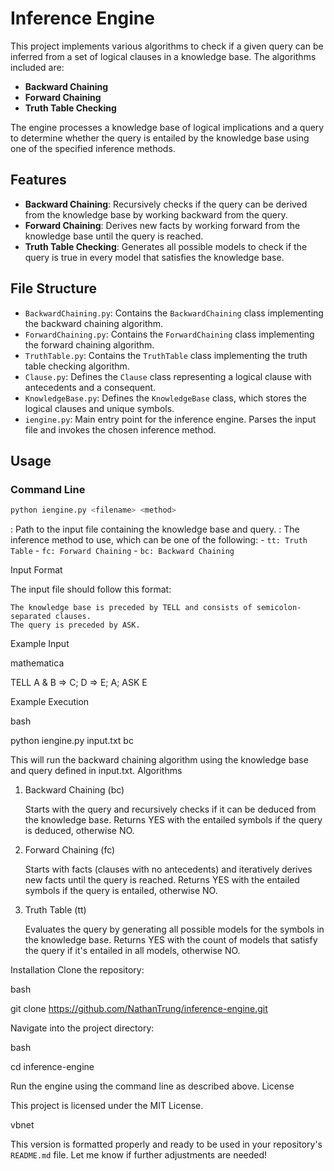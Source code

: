 # Inference Engine

This project implements various algorithms to check if a given query can be inferred from a set of logical clauses in a knowledge base. The algorithms included are:
- **Backward Chaining**
- **Forward Chaining**
- **Truth Table Checking**

The engine processes a knowledge base of logical implications and a query to determine whether the query is entailed by the knowledge base using one of the specified inference methods.

## Features

- **Backward Chaining**: Recursively checks if the query can be derived from the knowledge base by working backward from the query.
- **Forward Chaining**: Derives new facts by working forward from the knowledge base until the query is reached.
- **Truth Table Checking**: Generates all possible models to check if the query is true in every model that satisfies the knowledge base.

## File Structure

- `BackwardChaining.py`: Contains the `BackwardChaining` class implementing the backward chaining algorithm.
- `ForwardChaining.py`: Contains the `ForwardChaining` class implementing the forward chaining algorithm.
- `TruthTable.py`: Contains the `TruthTable` class implementing the truth table checking algorithm.
- `Clause.py`: Defines the `Clause` class representing a logical clause with antecedents and a consequent.
- `KnowledgeBase.py`: Defines the `KnowledgeBase` class, which stores the logical clauses and unique symbols.
- `iengine.py`: Main entry point for the inference engine. Parses the input file and invokes the chosen inference method.

## Usage

### Command Line
  ```bash
  python iengine.py <filename> <method>
  ```
<filename>: Path to the input file containing the knowledge base and query.
<method>: The inference method to use, which can be one of the following:
        - `tt: Truth Table`
        - `fc: Forward Chaining`
        - `bc: Backward Chaining`

Input Format

The input file should follow this format:

    The knowledge base is preceded by TELL and consists of semicolon-separated clauses.
    The query is preceded by ASK.

Example Input

mathematica

TELL
A & B => C; D => E; A;
ASK
E

Example Execution

bash

python iengine.py input.txt bc

This will run the backward chaining algorithm using the knowledge base and query defined in input.txt.
Algorithms
1. Backward Chaining (bc)

    Starts with the query and recursively checks if it can be deduced from the knowledge base.
    Returns YES with the entailed symbols if the query is deduced, otherwise NO.

2. Forward Chaining (fc)

    Starts with facts (clauses with no antecedents) and iteratively derives new facts until the query is reached.
    Returns YES with the entailed symbols if the query is entailed, otherwise NO.

3. Truth Table (tt)

    Evaluates the query by generating all possible models for the symbols in the knowledge base.
    Returns YES with the count of models that satisfy the query if it's entailed in all models, otherwise NO.

Installation
Clone the repository:

bash

git clone https://github.com/NathanTrung/inference-engine.git

Navigate into the project directory:

bash

cd inference-engine

Run the engine using the command line as described above.
License

This project is licensed under the MIT License.

vbnet


This version is formatted properly and ready to be used in your repository's `README.md` file. Let me know if further adjustments are needed!
